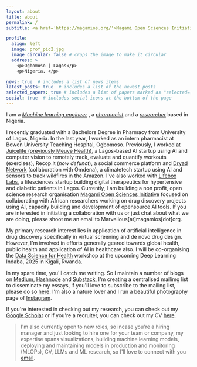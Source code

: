 ```yaml
---
layout: about
title: about
permalink: /
subtitle: <a href='https://magamios.org/'>Magami Open Sciences Initiative</a>. Lagos, Nigeria.

profile:
  align: left
  image: prof_pic2.jpg
  image_circular: false # crops the image to make it circular
  address: >
    <p>Ogbomoso | Lagos</p>
    <p>Nigeria. </p>

news: true  # includes a list of news items
latest_posts: true  # includes a list of the newest posts
selected_papers: true # includes a list of papers marked as "selected={true}"
social: true  # includes social icons at the bottom of the page
---
```


I am a <a href='#'><i>Machine learning engineer</i></a> , a <a href='#'><i>pharmacist</i></a> and a <a href='#'><i>researcher</i></a> based in Nigeria.

I recently graduated with a Bachelors Degree in Pharmacy from University of Lagos, Nigeria. In the last year, I worked as an intern pharmacist at Bowen University Teaching Hospital, Ogbomoso. Previously, I worked at [Juicelife (previously Meuve Health)](https://www.juicelife.io), a Lagos-based AI startup using AI and computer vision to remotely track, evaluate and quantify workouts (exercises), Recop.it (<i>now defunct</i>), a social commerce platform and [Dryad Network](https://www.dryad.net) (collaboration with Omdena), a climatetech startup using AI and sensors to track wildfires in the Amazon. I've also worked with [Lifebox Labs](https://lifebox.ng), a lifesciences startup building digital therapeutics for hypertensive and diabetic patients in Lagos.
Currently, I am building a non profit, open science research organisation [Magami Open Sciences Initiative](https://magamios.org) focused on collaborating with African researchers working on drug discovery projects using AI, capacity building and development of opensource AI tools. If you are interested in initiating a collaboration with us or just chat about what we are doing, please shoot me an email to Marvellous[at]magamios[dot]org.

My primary research interest lies in application of artificial intelligence in drug discovery specifically in virtual screening and de novo drug design. However, I'm involved in efforts generally geared towards global health, public health and application of AI in healthcare also. I will be co-organising the [Data Science for Health](https://ro-ya-cv4africa.github.io/homepage/event_workshop.html) workshop at the upcoming Deep Learning Indaba, 2025 in Kigali, Rwanda.

In my spare time, you'll catch me writing. So I maintain a number of blogs on [Medium](https://madeofajala.medium.com), [Hashnode](https://madeofajala.hashnode.dev) and [Substack](https://the-continum.substack.com), I'm creating a centralised mailimg list to disseminate my essays, if you'll love to subscribe to the mailing list, please do so [here](blog/2024/mailing-list). I'm also a nature lover and I run a beautiful photography page of [Instagram](https://instagram.com/shotsbymarve).

If you're interested in checking out my research, you can check out my [Google Scholar](https://scholar.google.com/citations?user=67T6um4AAAAJ&hl=en) or if you're a recruiter, you can check out my CV [here](assets/pdf/CV-Marvellous-Ajala.pdf).

> I'm also currently open to new roles, so incase you're a hiring manager and just looking to hire one for your team or company, my expertise spans visualizations, building machine learning models, deploying and  maintaining models in production and monitoring (MLOPs), CV, LLMs and ML research, so I'll love to connect with you [email](mailto:hello@ajalamarvellous.xyz).

